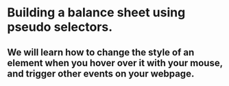 # Building a balance sheet using pseudo selectors.

## We will learn how to change the style of an element when you hover over it with your mouse, and trigger other events on your webpage.
